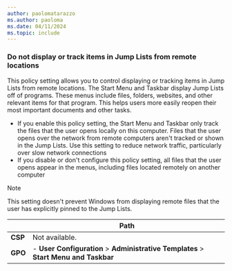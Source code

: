 ```yaml
---
author: paolomatarazzo
ms.author: paoloma
ms.date: 04/11/2024
ms.topic: include
---
```


### Do not display or track items in Jump Lists from remote locations

This policy setting allows you to control displaying or tracking items in Jump Lists from remote locations. The Start Menu and Taskbar display Jump Lists off of programs. These menus include files, folders, websites, and other relevant items for that program. This helps users more easily reopen their most important documents and other tasks.

- If you enable this policy setting, the Start Menu and Taskbar only track the files that the user opens locally on this computer. Files that the user opens over the network from remote computers aren't tracked or shown in the Jump Lists. Use this setting to reduce network traffic, particularly over slow network connections
- If you disable or don't configure this policy setting, all files that the user opens appear in the menus, including files located remotely on another computer

> [!NOTE]
> This setting doesn't prevent Windows from displaying remote files that the user has explicitly pinned to the Jump Lists.

|  | Path |
|--|--|
| **CSP** | Not available. |
| **GPO** | - **User Configuration** > **Administrative Templates** > **Start Menu and Taskbar** |
